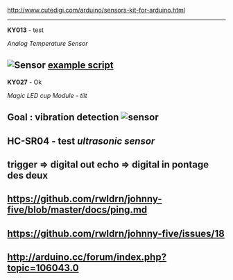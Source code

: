 http://www.cutedigi.com/arduino/sensors-kit-for-arduino.html

---
**KY013** - test

*Analog Temperature Sensor*

![Sensor](http://www.cutedigi.com/pub/sensor/sensorkit/KY013.jpg)
[example script](https://gist.github.com/3752122)
---
**KY027** - Ok

*Magic LED cup Module - tilt*

Goal : vibration detection
![sensor](http://www.cutedigi.com/pub/sensor/sensorkit/KY027.JPG)
---
**HC-SR04** - test
*ultrasonic sensor*
--
trigger => digital out
echo => digital in
pontage des deux
--
https://github.com/rwldrn/johnny-five/blob/master/docs/ping.md
--
https://github.com/rwldrn/johnny-five/issues/18
--
http://arduino.cc/forum/index.php?topic=106043.0
---
